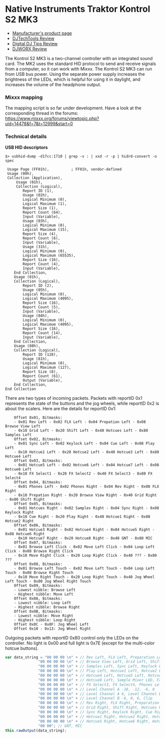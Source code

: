 # Native Instruments Traktor Kontrol S2 MK3

  - [Manufacturer's product
    page](https://www.native-instruments.com/en/products/traktor/dj-controllers/traktor-kontrol-s2/)
  - [DJTechTools
    Review](https://djtechtools.com/2018/09/06/traktor-kontrol-s2-mk3-simplified-and-mobile-friendly/)
  - [Digital DJ Tips
    Review](https://www.digitaldjtips.com/reviews/traktor-kontrol-s2-mk3/)
  - [DJWORX
    Review](https://djworx.com/the-small-and-perfectly-formed-traktor-kontrol-s2-mk3/)

The Kontrol S2 MK3 is a two-channel controller with an integrated sound
card. The MK2 uses the standard HID protocol to send and receive signals
from a computer, so it can work with Mixxx. The Kontrol S2 MK3 can run
from USB bus power. Using the separate power supply increases the
brightness of the LEDs, which is helpful for using it in daylight, and
increases the volume of the headphone output.

### Mixxx mapping

The mapping script is so far under development. Have a look at the
corresponding thread in the forums:
<https://www.mixxx.org/forums/viewtopic.php?uid=14478&f=7&t=12999&start=0>

### Technical details

**USB HID descriptors**

    $> usbhid-dump -d17cc:1710 | grep -v : | xxd -r -p | hidrd-convert -o spec
    
     Usage Page (FF01h),          ; FF01h, vendor-defined
     Usage (00h),
     Collection (Application),
         Usage (01h),
         Collection (Logical),
            Report ID (1),
            Usage (02h),
            Logical Minimum (0),
            Logical Maximum (1),
            Report Size (1),
            Report Count (64),
            Input (Variable),
            Usage (03h),
            Logical Minimum (0),
            Logical Maximum (15),
            Report Size (4),
            Report Count (6),
            Input (Variable),
            Usage (31h),
            Logical Minimum (0),
            Logical Maximum (65535),
            Report Size (16),
            Report Count (4),
            Input (Variable),
        End Collection,
        Usage (01h),
        Collection (Logical),
            Report ID (2),
            Usage (05h),
            Logical Minimum (0),
            Logical Maximum (4095),
            Report Size (16),
            Report Count (5),
            Input (Variable),
            Usage (04h),
            Logical Minimum (0),
            Logical Maximum (4095),
            Report Size (16),
            Report Count (14),
            Input (Variable),
        End Collection,
        Usage (80h),
        Collection (Logical),
            Report ID (128),
            Usage (81h),
            Logical Minimum (0),
            Logical Maximum (127),
            Report Size (8),
            Report Count (61),
            Output (Variable),
        End Collection,
    End Collection

There are two types of incoming packets. Packets with reportID 0x1
represents the state of the buttons and the jog wheels, while reportID
0x2 is about the scalers. Here are the details for reportID 0x1:

``` 
    Offset 0x01, Bitmasks:
    - 0x01 Rev Left - 0x02 FLX Left - 0x04 Prepation Left - 0x08 Browse View Left 
    - 0x10 Grid Left - 0x20 Shift Left - 0x40 Hotcues Left - 0x80 Samples Left
    Offset 0x02, Bitmasks:
    - 0x01 Sync Left - 0x02 Keylock Left - 0x04 Cue Left - 0x08 Play Left
    - 0x10 Hotcue1 Left - 0x20 Hotcue2 Left - 0x40 Hotcue3 Left - 0x80 Hotcue4 Left
    Offset 0x03, Bitmasks:
    - 0x01 Hotcue5 Left - 0x02 Hotcue6 Left - 0x04 Hotcue7 Left - 0x08 Hotcue8 Left
    - 0x10 FX Select1 - 0x20 FX Select2 - 0x40 FX Select3 - 0x80 FX Select4
    Offset 0x04, Bitmasks:
    - 0x01 Phones Left - 0x02 Phones Right - 0x04 Rev Right - 0x08 FLX Right
    - 0x10 Prepation Right - 0x20 Browse View Right - 0x40 Grid Right - 0x80 Shift Right
    Offset 0x05, Bitmasks:
    - 0x01 Hotcues Right - 0x02 Samples Right - 0x04 Sync Right - 0x08 Keylock Right
    - 0x10 Cue Right - 0x20 Play Right - 0x40 Hotcue1 Right - 0x80 Hotcue2 Right
    Offset 0x06, Bitmasks:
    - 0x01 Hotcue3 Right - 0x02 Hotcue4 Right - 0x04 Hotcue5 Right - 0x08 Hotcue6 Right
    - 0x10 Hotcue7 Right - 0x20 Hotcue8 Right - 0x40 GNT - 0x80 MIC
    Offset 0x07, Bitmasks:
    - 0x01 Browse Left Click - 0x02 Move Left Click - 0x04 Loop Left Click - 0x08 Browse Right Click
    - 0x10 Move Right Click - 0x20 Loop Right Click - 0x40 ??? - 0x80 ???
    Offset 0x08, Bitmasks:
    - 0x01 Browse Left Touch - 0x02 Move Left Touch - 0x04 Loop Left Touch - 0x08 Browse Right Touch
    - 0x10 Move Right Touch - 0x20 Loop Right Touch - 0x40 Jog Wheel Left Touch - 0x80 Jog Wheel Right Touch
    Offset 0x09, Bitmasks:
    - Lowest nibble: Browse Left
    - Highest nibble: Move Left
    Offset 0x0A, Bitmasks:
    - Lowest nibble: Loop Left
    - Highest nibble: Browse Right
    Offset 0x0B, Bitmasks:
    - Lowest nibble: Move Right
    - Highest nibble: Loop Right
    Offset 0x0C - 0x0F: Jog Wheel Left
    Offset 0x10 - 0x13: Jog Wheel Right
```

Outgoing packets with reportID 0x80 control only the LEDs on the
controller. No light is 0x00 and full light is 0x7E (except for the
multi-color hotcue buttons).

``` javascript
var data_string = "00 00 00 \n" + // Rev Left, FLX Left, Preparation Left
               "00 00 00 00 \n" + // Browse View Left, Grid Left, Shift Left, Hotcues Left
               "00 00 00 00 \n" + // Samples Left, Sync Left, Keylock Left, Cue Left
               "00 00 00 00 \n" + // Play Left, Hotcue1 Left, Hotcue2 Left, Hotcue3 Left
               "00 00 00 00 \n" + // Hotcue4 Left, Hotcue5 Left, Hotcue6 Left, Hotcue7 Left
               "00 00 00 00 \n" + // Hotcue8 Left, Sample Mixer LED, FX Select1, FX Select2
               "00 00 00 00 \n" + // FX Select3, FX Select4, Phones Left, Phones Right
               "00 00 00 00 \n" + // Level Channel A -18, -12, -6, 0
               "00 00 00 00 \n" + // Level Channel A 6, Level Channel B -18, -12
               "00 00 00 00 \n" + // Level Channel B -6, 0, 6, Clip
               "00 00 00 00 \n" + // Rev Right, FLX Right, Preparation Right, Browse View Right
               "00 00 00 00 \n" + // Grid Right, Shift Right, Hotcues Right, Samples Right
               "00 00 00 00 \n" + // Sync Right, Keylock Right, Cue Right, Play Right
               "00 00 00 00 \n" + // Hotcue1 Right, Hotcue2 Right, Hotcue3 Right, Hotcue4 Right
               "00 00 00 00 \n" + // Hotcue5 Right, Hotcue6 Right, Hotcue7 Right, Hotcue8 Right
               "00 00"; // GNT, MIC
this.rawOutput(data_string);
```
